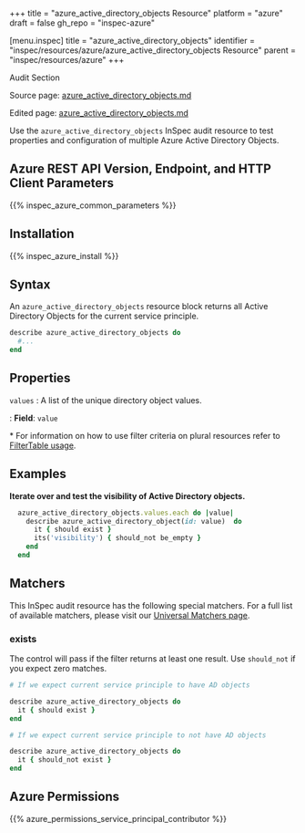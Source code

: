 +++
title = "azure_active_directory_objects Resource"
platform = "azure"
draft = false
gh_repo = "inspec-azure"

[menu.inspec]
title = "azure_active_directory_objects"
identifier = "inspec/resources/azure/azure_active_directory_objects Resource"
parent = "inspec/resources/azure"
+++

<div class="admonition-note">
<p class="admonition-note-title">Audit Section</p>
<div class="admonition-note-text">
<p>Source page: <a href="https://github.com/inspec/inspec-azure/blob/main/docs/resources/azure_active_directory_objects.md">azure_active_directory_objects.md</a></p>
<p>Edited page: <a href="https://github.com/ianmadd/inspec-azure/blob/im/hugo/docs-chef-io/content/inspec/resources/azure_active_directory_objects.md">azure_active_directory_objects.md</a></p>
</div>
</div>



Use the `azure_active_directory_objects` InSpec audit resource to test properties and configuration of multiple Azure Active Directory Objects.

## Azure REST API Version, Endpoint, and HTTP Client Parameters

{{% inspec_azure_common_parameters %}}

## Installation

{{% inspec_azure_install %}}

## Syntax

An `azure_active_directory_objects` resource block returns all Active Directory Objects for the current service principle.
```ruby
describe azure_active_directory_objects do
  #...
end
```

## Properties

`values`
: A list of the unique directory object values.

: **Field**: `value`

<superscript>*</superscript> For information on how to use filter criteria on plural resources refer to [FilterTable usage](https://github.com/inspec/inspec/blob/master/dev-docs/filtertable-usage.md).

## Examples

**Iterate over and test the visibility of Active Directory objects.**

```ruby
  azure_active_directory_objects.values.each do |value|
    describe azure_active_directory_object(id: value)  do
      it { should exist }
      its('visibility') { should_not be_empty }
    end
  end

```

## Matchers

This InSpec audit resource has the following special matchers. For a full list of available matchers, please visit our [Universal Matchers page](https://www.inspec.io/docs/reference/matchers/).

### exists

The control will pass if the filter returns at least one result. Use `should_not` if you expect zero matches.

```ruby
# If we expect current service principle to have AD objects

describe azure_active_directory_objects do
  it { should exist }
end

# If we expect current service principle to not have AD objects

describe azure_active_directory_objects do
  it { should_not exist }
end
```

## Azure Permissions

{{% azure_permissions_service_principal_contributor %}}
